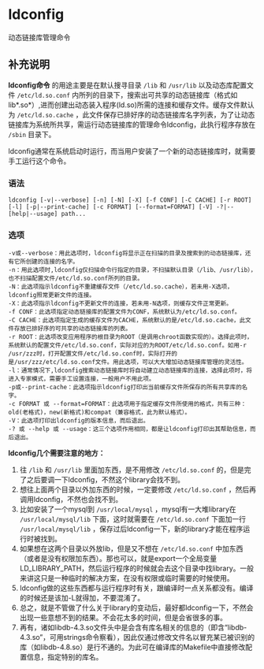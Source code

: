 #  ldconfig

动态链接库管理命令

##  补充说明

**ldconfig命令** 的用途主要是在默认搜寻目录 ` /lib ` 和 ` /usr/lib ` 以及动态库配置文件 `
/etc/ld.so.conf `
内所列的目录下，搜索出可共享的动态链接库（格式如lib*.so*）,进而创建出动态装入程序(ld.so)所需的连接和缓存文件。缓存文件默认为 `
/etc/ld.so.cache `
，此文件保存已排好序的动态链接库名字列表，为了让动态链接库为系统所共享，需运行动态链接库的管理命令ldconfig，此执行程序存放在 ` /sbin `
目录下。

ldconfig通常在系统启动时运行，而当用户安装了一个新的动态链接库时，就需要手工运行这个命令。

###  语法

    
    
    ldconfig [-v|--verbose] [-n] [-N] [-X] [-f CONF] [-C CACHE] [-r ROOT] [-l] [-p|--print-cache] [-c FORMAT] [--format=FORMAT] [-V] -?|--[help|--usage] path... 
    

###  选项

    
    
    -v或--verbose：用此选项时，ldconfig将显示正在扫描的目录及搜索到的动态链接库，还有它所创建的连接的名字。
    -n：用此选项时,ldconfig仅扫描命令行指定的目录，不扫描默认目录（/lib、/usr/lib），也不扫描配置文件/etc/ld.so.conf所列的目录。
    -N：此选项指示ldconfig不重建缓存文件（/etc/ld.so.cache），若未用-X选项，ldconfig照常更新文件的连接。
    -X：此选项指示ldconfig不更新文件的连接，若未用-N选项，则缓存文件正常更新。
    -f CONF：此选项指定动态链接库的配置文件为CONF，系统默认为/etc/ld.so.conf。
    -C CACHE：此选项指定生成的缓存文件为CACHE，系统默认的是/etc/ld.so.cache，此文件存放已排好序的可共享的动态链接库的列表。
    -r ROOT：此选项改变应用程序的根目录为ROOT（是调用chroot函数实现的）。选择此项时，系统默认的配置文件/etc/ld.so.conf，实际对应的为ROOT/etc/ld.so.conf。如用-r /usr/zzz时，打开配置文件/etc/ld.so.conf时，实际打开的是/usr/zzz/etc/ld.so.conf文件。用此选项，可以大大增加动态链接库管理的灵活性。
    -l：通常情况下,ldconfig搜索动态链接库时将自动建立动态链接库的连接，选择此项时，将进入专家模式，需要手工设置连接，一般用户不用此项。
    -p或--print-cache：此选项指示ldconfig打印出当前缓存文件所保存的所有共享库的名字。
    -c FORMAT 或 --format=FORMAT：此选项用于指定缓存文件所使用的格式，共有三种：old(老格式)，new(新格式)和compat（兼容格式，此为默认格式）。
    -V：此选项打印出ldconfig的版本信息，而后退出。
    -? 或 --help 或 --usage：这三个选项作用相同，都是让ldconfig打印出其帮助信息，而后退出。
    

**ldconfig几个需要注意的地方：**

  1. 往 ` /lib ` 和 ` /usr/lib ` 里面加东西，是不用修改 ` /etc/ld.so.conf ` 的，但是完了之后要调一下ldconfig，不然这个library会找不到。 
  2. 想往上面两个目录以外加东西的时候，一定要修改 ` /etc/ld.so.conf ` ，然后再调用ldconfig，不然也会找不到。 
  3. 比如安装了一个mysql到 ` /usr/local/mysql ` ，mysql有一大堆library在 ` /usr/local/mysql/lib ` 下面，这时就需要在 ` /etc/ld.so.conf ` 下面加一行 ` /usr/local/mysql/lib ` ，保存过后ldconfig一下，新的library才能在程序运行时被找到。 
  4. 如果想在这两个目录以外放lib，但是又不想在 ` /etc/ld.so.conf ` 中加东西（或者是没有权限加东西）。那也可以，就是export一个全局变量LD_LIBRARY_PATH，然后运行程序的时候就会去这个目录中找library。一般来讲这只是一种临时的解决方案，在没有权限或临时需要的时候使用。 
  5. ldconfig做的这些东西都与运行程序时有关，跟编译时一点关系都没有。编译的时候还是该加-L就得加，不要混淆了。 
  6. 总之，就是不管做了什么关于library的变动后，最好都ldconfig一下，不然会出现一些意想不到的结果。不会花太多的时间，但是会省很多的事。 
  7. 再有，诸如libdb-4.3.so文件头中是会含有库名相关的信息的（即含“libdb-4.3.so”，可用strings命令察看），因此仅通过修改文件名以冒充某已被识别的库（如libdb-4.8.so）是行不通的。为此可在编译库的Makefile中直接修改配置信息，指定特别的库名。 

